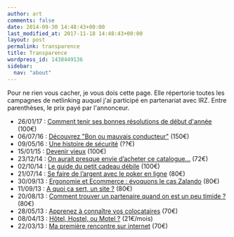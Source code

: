 ```yaml
---
author: art
comments: false
date: 2014-09-30 14:48:43+00:00
last_modified_at: 2017-11-18 14:48:43+00:00
layout: post
permalink: transparence
title: Transparence
wordpress_id: 1438449136
sidebar:
  nav: "about"
---
```


Pour ne rien vous cacher, je vous dois cette page. Elle répertorie toutes les campagnes de netlinking auquel j'ai participé en partenariat avec IRZ. Entre parenthèses, le prix payé par l'annonceur.

- 26/01/17 : [Comment tenir ses bonnes résolutions de début d'année](https://irz.fr/tenir-resolutions-debut-annee) (100€)
- 06/07/16 : [Découvrez "Bon ou mauvais conducteur"](https://irz.fr/gagnez-gopro-hero-habitudes-conducteurs) (150€)
- 09/05/16 : [Une histoire de sécurité](https://irz.fr/histoire-securite) (??€)
- 15/01/15 : [Devenir vieux](https://irz.fr/devenir-vieux) (100€)
- 23/12/14 : [On aurait presque envie d’acheter ce catalogue…](https://irz.fr/acheter-catalogue) (72€)
- 02/10/14 : [Le guide du petit cadeau débile](https://irz.fr/guide-cadeau) (100€)
- 21/07/14 : [Se faire de l’argent avec le poker en ligne](https://irz.fr/argent-poker) (80€)
- 30/09/13 : [Ergonomie et Ecommerce : évoquons le cas Zalando](https://irz.fr/zalando) (80€)
- 11/09/13 : [A quoi ça sert, un site ?](https://irz.fr/site) (80€)
- 20/08/13 : [Comment trouver un partenaire quand on est un peu timide ?](https://irz.fr/trouver-partenaire-timide) (80€)
- 28/05/13 : [Apprenez à connaître vos colocataires](http://irz.fr/connaitre-colocataires/ ) (70€)
- 08/04/13 : [Hôtel, Hostel, ou Motel ?](https://irz.fr/hotel-hostel-motel) (21€/mois)
- 22/03/13 : [Ma première rencontre sur internet](https://irz.fr/site-de-rencontre) (70€)
